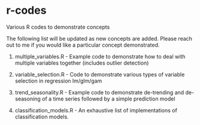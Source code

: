 # r-codes
Various R codes to demonstrate concepts

The following list will be updated as new concepts are added. Please reach out to me if you would like a particular concept demonstrated.

1. multiple_variables.R - Example code to demonstrate how to deal with multiple variables together (includes outlier detection)

2. variable_selection.R - Code to demonstrate various types of variable selection in regression lm/glm/gam

3. trend_seasonality.R - Example code to demonstrate de-trending and de-seasoning of a time series followed by a simple prediction model

4. classification_models.R - An exhaustive list of implementations of classification models.
